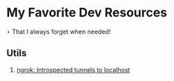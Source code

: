 # My Favorite Dev Resources
⋆ That I always forget when needed!

## Utils
1. [ngrok: Introspected tunnels to localhost](https://github.com/inconshreveable/ngrok)
